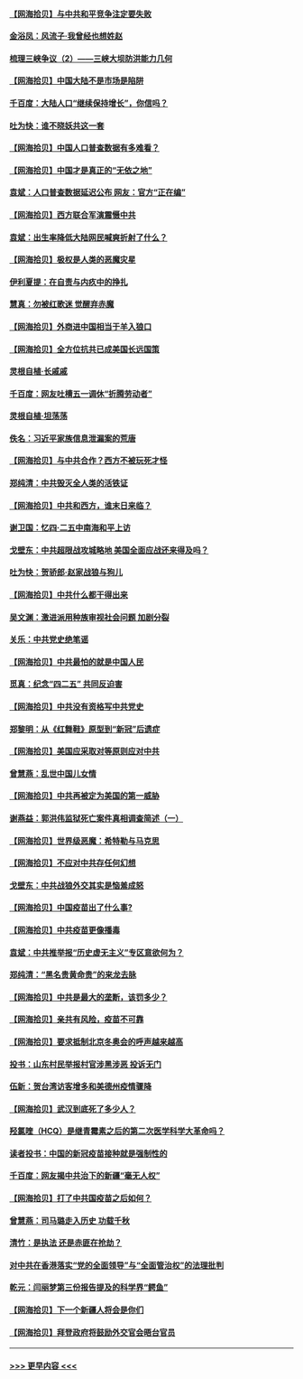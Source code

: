 #### [【网海拾贝】与中共和平竞争注定要失败](../pages/nsc993/n12923326.md?t=05051602) 
#### [金浴凤：风流子‧我曾经也想姓赵](../pages/nsc993/n12920911.md?t=05051602) 
#### [梳理三峡争议（2）——三峡大坝防洪能力几何](../pages/nsc993/n12920173.md?t=05051602) 
#### [【网海拾贝】中国大陆不是市场是陷阱](../pages/nsc993/n12920143.md?t=05051602) 
#### [千百度：大陆人口“继续保持增长”，你信吗？](../pages/nsc993/n12918946.md?t=05051602) 
#### [吐为快：谁不晓妖共这一套](../pages/nsc993/n12918941.md?t=05051602) 
#### [【网海拾贝】中国人口普查数据有多难看？](../pages/nsc993/n12917822.md?t=05051602) 
#### [【网海拾贝】中国才是真正的“无依之地”](../pages/nsc993/n12915845.md?t=05051602) 
#### [袁斌：人口普查数据延迟公布 网友：官方“正在编”](../pages/nsc993/n12915748.md?t=05051602) 
#### [【网海拾贝】西方联合军演震慑中共](../pages/nsc993/n12913466.md?t=05051602) 
#### [袁斌：出生率降低大陆网民喊爽折射了什么？](../pages/nsc993/n12913365.md?t=05051602) 
#### [【网海拾贝】极权是人类的恶魔灾星](../pages/nsc993/n12910697.md?t=05051602) 
#### [伊利夏提：在自责与内疚中的挣扎](../pages/nsc993/n12910493.md?t=05051602) 
#### [慧真：勿被红歌迷 觉醒弃赤魔](../pages/nsc993/n12910485.md?t=05051602) 
#### [【网海拾贝】外商进中国相当于羊入狼口](../pages/nsc993/n12908274.md?t=05051602) 
#### [【网海拾贝】全方位抗共已成美国长远国策](../pages/nsc993/n12906878.md?t=05051602) 
#### [灵根自植‧长戚戚](../pages/nsc993/n12905585.md?t=05051602) 
#### [千百度：网友吐槽五一调休“折腾劳动者”](../pages/nsc993/n12905934.md?t=05051602) 
#### [灵根自植‧坦荡荡](../pages/nsc993/n12905562.md?t=05051602) 
#### [佚名：习近平家族信息泄漏案的荒唐](../pages/nsc993/n12904705.md?t=05051602) 
#### [【网海拾贝】与中共合作？西方不被玩死才怪](../pages/nsc993/n12903873.md?t=05051602) 
#### [郑纯清：中共毁灭全人类的活铁证](../pages/nsc993/n12903785.md?t=05051602) 
#### [【网海拾贝】中共和西方，谁末日来临？](../pages/nsc993/n12903482.md?t=05051602) 
#### [谢卫国：忆四‧二五中南海和平上访](../pages/nsc993/n12902192.md?t=05051602) 
#### [戈壁东：中共超限战攻城略地 美国全面应战还来得及吗？](../pages/nsc993/n12902297.md?t=05051602) 
#### [吐为快：贺骄郎‧赵家战狼与狗儿](../pages/nsc993/n12902280.md?t=05051602) 
#### [【网海拾贝】中共什么都干得出来](../pages/nsc993/n12897500.md?t=05051602) 
#### [吴文渊：激进派用种族审视社会问题 加剧分裂](../pages/nsc993/n12893881.md?t=05051602) 
#### [关乐：中共党史绝笔谣](../pages/nsc993/n12897270.md?t=05051602) 
#### [【网海拾贝】中共最怕的就是中国人民](../pages/nsc993/n12894705.md?t=05051602) 
#### [觅真：纪念“四二五” 共同反迫害](../pages/nsc993/n12894553.md?t=05051602) 
#### [【网海拾贝】中共没有资格写中共党史](../pages/nsc993/n12892231.md?t=05051602) 
#### [郑黎明：从《红舞鞋》原型到“新冠”后遗症](../pages/nsc993/n12890469.md?t=05051602) 
#### [【网海拾贝】美国应采取对等原则应对中共](../pages/nsc993/n12889176.md?t=05051602) 
#### [曾慧燕：乱世中国儿女情](../pages/nsc993/n12887931.md?t=05051602) 
#### [【网海拾贝】中共再被定为美国的第一威胁](../pages/nsc993/n12887580.md?t=05051602) 
#### [谢燕益：郭洪伟监狱死亡案件真相调查简述（一）](../pages/nsc993/n12885648.md?t=05051602) 
#### [【网海拾贝】世界级恶魔：希特勒与马克思](../pages/nsc993/n12884062.md?t=05051602) 
#### [【网海拾贝】不应对中共存任何幻想](../pages/nsc993/n12881460.md?t=05051602) 
#### [戈壁东：中共战狼外交其实是恼羞成怒](../pages/nsc993/n12880392.md?t=05051602) 
#### [【网海拾贝】中国疫苗出了什么事?](../pages/nsc993/n12879124.md?t=05051602) 
#### [【网海拾贝】中共疫苗更像播毒](../pages/nsc993/n12876631.md?t=05051602) 
#### [袁斌：中共推举报“历史虚无主义”专区意欲何为？](../pages/nsc993/n12876530.md?t=05051602) 
#### [郑纯清：“黑名贵黄命贵”的来龙去脉](../pages/nsc993/n12875589.md?t=05051602) 
#### [【网海拾贝】中共是最大的垄断，该罚多少？](../pages/nsc993/n12874006.md?t=05051602) 
#### [【网海拾贝】亲共有风险，疫苗不可靠](../pages/nsc993/n12872224.md?t=05051602) 
#### [【网海拾贝】要求抵制北京冬奥会的呼声越来越高](../pages/nsc993/n12868962.md?t=05051602) 
#### [投书：山东村民举报村官涉黑涉恶 投诉无门](../pages/nsc993/n12869726.md?t=05051602) 
#### [伍新：贺台湾访客增多和美德州疫情骤降](../pages/nsc993/n12865651.md?t=05051602) 
#### [【网海拾贝】武汉到底死了多少人？](../pages/nsc993/n12863707.md?t=05051602) 
#### [羟氯喹（HCQ）是继青霉素之后的第二次医学科学大革命吗？](../pages/nsc993/n12638564.md?t=05051602) 
#### [读者投书：中国的新冠疫苗接种就是强制性的](../pages/nsc993/n12859932.md?t=05051602) 
#### [千百度：网友揭中共治下的新疆“毫无人权”](../pages/nsc993/n12858385.md?t=05051602) 
#### [【网海拾贝】打了中共国疫苗之后如何？](../pages/nsc993/n12857866.md?t=05051602) 
#### [曾慧燕：司马璐走入历史 功载千秋](../pages/nsc993/n12856996.md?t=05051602) 
#### [清竹：是执法 还是赤匪在抢劫？](../pages/nsc993/n12856952.md?t=05051602) 
#### [对中共在香港落实“党的全面领导”与“全面管治权”的法理批判](../pages/nsc993/n12856929.md?t=05051602) 
#### [乾元：闫丽梦第三份报告提及的科学界“鳄鱼”](../pages/nsc993/n12855985.md?t=05051602) 
#### [【网海拾贝】下一个新疆人将会是你们](../pages/nsc993/n12855864.md?t=05051602) 
#### [【网海拾贝】拜登政府将鼓励外交官会晤台官员](../pages/nsc993/n12853615.md?t=05051602) 

----
#### [ >>> 更早内容 <<< ](../indexes/nsc993-earlier.md)

